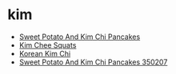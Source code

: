 # kim

 * [Sweet Potato And Kim Chi Pancakes](../../index/s/sweet-potato-and-kim-chi-pancakes-350207.json)
 * [Kim Chee Squats](../../index/k/kim-chee-squats.json)
 * [Korean Kim Chi](../../index/k/korean-kim-chi.json)
 * [Sweet Potato And Kim Chi Pancakes 350207](../../index/s/sweet-potato-and-kim-chi-pancakes-350207.json)
